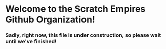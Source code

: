 # Welcome to the Scratch Empires Github Organization!
### Sadly, right now, this file is under construction, so please wait until we've finished!
